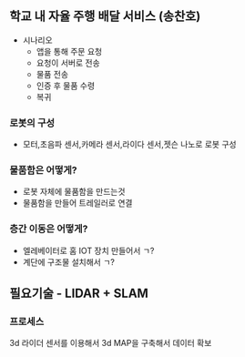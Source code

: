 ## 학교 내 자율 주행 배달 서비스 (송찬호)

- 시나리오
	- 앱을 통해 주문 요청
	- 요청이 서버로 전송
	- 물품 전송
	- 인증 후 물품 수령
	- 복귀
### 로봇의 구성
- 모터,초음파 센서,카메라 센서,라이다 센서,젯슨 나노로 로봇 구성
### 물품함은 어떻게?
- 로봇 자체에 물품함을 만드는것
- 물품함을 만들어 트레일러로 연결
### 층간 이동은 어떻게?
- 엘레베이터로 홈 IOT 장치 만들어서 ㄱ?
- 계단에 구조물 설치해서 ㄱ?

## 필요기술 - LIDAR + SLAM
### 프로세스
3d 라이더 센서를 이용해서 3d MAP을 구축해서 데이터 확보